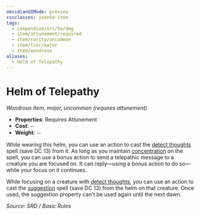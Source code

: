 ```yaml
---
obsidianUIMode: preview
cssclasses: json5e-item
tags:
  - compendium/src/5e/dmg
  - item/attunement/required
  - item/rarity/uncommon
  - item/tier/major
  - item/wondrous
aliases:
  - Helm of Telepathy
---
```

# Helm of Telepathy
*Wondrous Item, major, uncommon (requires attunement)*  

- **Properties**: Requires Attunement
- **Cost**: ⏤
- **Weight**: ⏤

While wearing this helm, you can use an action to cast the [detect thoughts](compendium/spells/detect-thoughts.md) spell (save DC 13) from it. As long as you maintain [concentration](rules/conditions.md#concentration) on the spell, you can use a bonus action to send a telepathic message to a creature you are focused on. It can reply—using a bonus action to do so—while your focus on it continues.

While focusing on a creature with [detect thoughts](compendium/spells/detect-thoughts.md), you can use an action to cast the [suggestion](compendium/spells/suggestion.md) spell (save DC 13) from the helm on that creature. Once used, the suggestion property can't be used again until the next dawn.

*Source: SRD / Basic Rules*